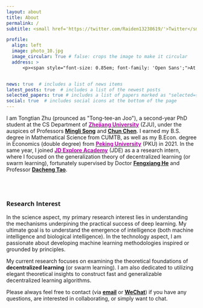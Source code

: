 ```yaml
---
layout: about
title: About
permalink: /
subtitle: <small href='https://twitter.com/Raiden13238619/'>Twitter</small>. 

profile:
  align: left
  image: photo_10.jpg
  image_circular: True # false: crops the image to make it circular
  address: >
      <p><span style="font-size: 0.85em; font-family: 'Open Sans';">At the gorgeous <a href='https://en.wikipedia.org/wiki/West_Lake'>Westlake</a>, <a href='https://en.wikipedia.org/wiki/Hangzhou'>Hangzhou</a></span></p>


news: true  # includes a list of news items
latest_posts: true  # includes a list of the newest posts
selected_papers: true # includes a list of papers marked as "selected={true}"
social: true  # includes social icons at the bottom of the page
---
```


I am Tongtian Zhu (prounced as "Tong-tee-an Joo"), a second-year PhD student at the CS Department of [<span style="font-weight: bold; color: #B509AC;">Zhejiang University</span>](https://www.zju.edu.cn/english/) (ZJU), under the auspices of Professors [**Mingli Song**](https://person.zju.edu.cn/en/msong) and [**Chun Chen**](https://person.zju.edu.cn/en/0082004). I earned my B.S. degree in Mathematical Science from CUMTB, as well as my B.Econ. degree in Economics (double degree) from [<span style="font-weight: bold; color: #B509AC;">Peking University</span>](https://english.pku.edu.cn/) (PKU) in 2021. In the same year, I joined [<span style="font-weight: bold; color: #B509AC;">JD Explore Academy</span>](https://corporate.jd.com/) (JDE) as a a research intern, where I focused on the generalization theory of decentralized learning (or swarm learning), fortunately supervised by Doctor [**Fengxiang He**](https://fengxianghe.github.io/) and Professor [**Dacheng Tao**](https://www.sydney.edu.au/engineering/about/our-people/academic-staff/dacheng-tao.html).

<br/><br/>

### <span style="font-family: 'Open Sans'; font-weight: bold;">Research Interest</span>

In the science aspect, my primary research interest lies in understanding the mechanisms underpining the practical success of deep learning. My ultimate goal is to understand the emergence of intelligence (both machine intelligence and biological intelligence).
In the technology aspect, I am passionate about developing machine learning methodologies inspired or grounded by principles.

My current research focuses on examining the theoretical foundations of **decentralized learning** (or swarm learning). I am also dedicated to utilizing elegant theoretical insights to construct fast and generalizable decentralized learning algorithms. 

Please always feel free to contact (via [**email**](mailto:raiden@zju.edu.cn) or [**WeChat**](https://raw.githubusercontent.com/Raiden-Zhu/Raiden-Zhu.github.io/master/assets/img/WeChat_QR_code.jpg)) if you have any questions, are interested in collaborating, or simply want to chat.

<!-- Write your biography here. Tell the world about yourself. Link to your favorite [subreddit](http://reddit.com). You can put a picture in, too. The code is already in, just name your picture `prof_pic.jpg` and put it in the `img/` folder.

Put your address / P.O. box / other info right below your picture. You can also disable any these elements by editing `profile` property of the YAML header of your `_pages/about.md`. Edit `_bibliography/papers.bib` and Jekyll will render your [publications page](/al-folio/publications/) automatically.

Link to your social media connections, too. This theme is set up to use [Font Awesome icons](http://fortawesome.github.io/Font-Awesome/) and [Academicons](https://jpswalsh.github.io/academicons/), like the ones below. Add your Facebook, Twitter, LinkedIn, Google Scholar, or just disable all of them. -->
